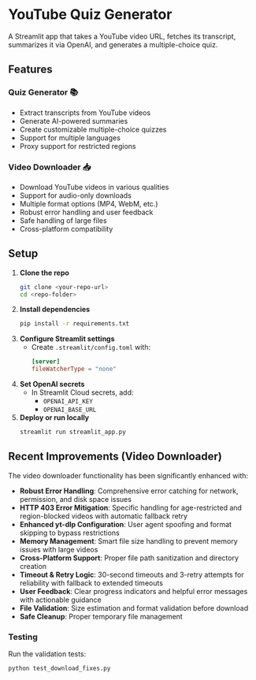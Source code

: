 # YouTube Quiz Generator

A Streamlit app that takes a YouTube video URL, fetches its transcript, summarizes it via OpenAI, and generates a multiple-choice quiz.

## Features

### Quiz Generator 📚
- Extract transcripts from YouTube videos
- Generate AI-powered summaries 
- Create customizable multiple-choice quizzes
- Support for multiple languages
- Proxy support for restricted regions

### Video Downloader 📥 
- Download YouTube videos in various qualities
- Support for audio-only downloads
- Multiple format options (MP4, WebM, etc.)
- Robust error handling and user feedback
- Safe handling of large files
- Cross-platform compatibility

## Setup

1. **Clone the repo**
   ```bash
   git clone <your-repo-url>
   cd <repo-folder>
   ```
2. **Install dependencies**
   ```bash
   pip install -r requirements.txt
   ```
3. **Configure Streamlit settings**
   - Create `.streamlit/config.toml` with:
     ```toml
     [server]
     fileWatcherType = "none"
     ```
4. **Set OpenAI secrets**
   - In Streamlit Cloud secrets, add:
     - `OPENAI_API_KEY`
     - `OPENAI_BASE_URL`
5. **Deploy or run locally**
   ```bash
   streamlit run streamlit_app.py
   ```

## Recent Improvements (Video Downloader)

The video downloader functionality has been significantly enhanced with:

- **Robust Error Handling**: Comprehensive error catching for network, permission, and disk space issues
- **HTTP 403 Error Mitigation**: Specific handling for age-restricted and region-blocked videos with automatic fallback retry
- **Enhanced yt-dlp Configuration**: User agent spoofing and format skipping to bypass restrictions  
- **Memory Management**: Smart file size handling to prevent memory issues with large videos
- **Cross-Platform Support**: Proper file path sanitization and directory creation
- **Timeout & Retry Logic**: 30-second timeouts and 3-retry attempts for reliability with fallback to extended timeouts
- **User Feedback**: Clear progress indicators and helpful error messages with actionable guidance
- **File Validation**: Size estimation and format validation before download
- **Safe Cleanup**: Proper temporary file management

### Testing

Run the validation tests:
```bash
python test_download_fixes.py
```
